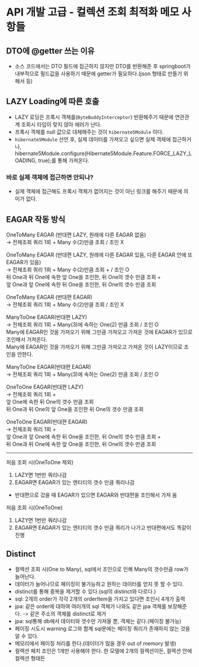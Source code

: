 # API 개발 고급 - 컬렉션 조회 최적화 메모 사항들

## DTO에 @getter 쓰는 이유
- 소스 코드에서는 DTO 필드에 접근하지 않지만 DTO를 반환해준 후 springboot가 내부적으로 필드값을 사용하기 때문에 getter가 필요하다.(json 형태로 만들기 위해서 등)

## LAZY Loading에 따른 호출
- LAZY 로딩은 프록시 객체를(`ByteBuddyInterceptor`) 반환해주기 때문에 연관관계 조회시 타입이 맞지 않아 에러가 난다.
- 프록시 객체를 null 값으로 대체해주는 것이 `hibernate5Module` 이다.
- `hibernate5Module` 선언 후, 실제 데이터를 가져오고 싶으면 실제 객체에 접근하거나, hibernate5Module.configure(Hibernate5Module.Feature.FORCE_LAZY_LOADING, true);를 통해 가져온다.
### 바로 실제 객체에 접근하면 안되나?
- 실제 객체에 접근해도 프록시 객체가 없어지는 것이 아닌 링크를 해주기 때문에 의미가 없다.

## EAGAR 작동 방식
OneToMany EAGAR (반대편 LAZY, 원래에 다른 EAGAR 없음)  
-> 전체조회 쿼리 1회 + Many 수(2)만큼 조회 / 조인 X

OneToMany EAGAR (반대편 LAZY, 원래에 다른 EAGAR 있음, 다른 EAGAR 안에 또 EAGAR가 있음)  
-> 전체조회 쿼리 1회 + Many 수(2)만큼 조회 + / 조인 O  
뒤 One과 뒤 One에 속한 앞 One을 조인한, 뒤 One의 갯수 만큼 조회 +  
앞 One과 앞 One에 속한 뒤 One을 조인한, 뒤 One의 갯수 만큼 조회


OneToMany EAGAR (반대편 EAGAR)  
-> 전체조회 쿼리 1회 + Many 수(2)만큼 조회 / 조인 X

ManyToOne EAGAR(반대편 LAZY)  
-> 전체조회 쿼리 1회 + Many(3)에 속하는 One(2) 만큼 조회 / 조인 O  
Many에 EAGAR인 것을 가져오기 위해 그만큼 가져오고 가져온 것에 EAGAR가 있므로 조인해서 가져온다.  
Many에 EAGAR인 것을 가져오기 위해 그만큼 가져오고 가져온 것이 LAZY이므로 조인을 안한다.  

ManyToOne EAGAR(반대편 EAGAR)  
-> 전체조회 쿼리 1회 + Many(3)에 속하는 One(2) 만큼 조회  / 조인 O  

OneToOne EAGAR(반대편 LAZY)  
-> 전체조회 쿼리 1회 +  
앞 One에 속한 뒤 One의 갯수 만큼 조회  
뒤 One과 뒤 One의 앞 One을 조인한 뒤 One의 갯수 만큼 조회  

OneToOne EAGAR(반대편 EAGAR)  
-> 전체조회 쿼리 1회 +  
앞 One과 앞 One에 속한 뒤 One을 조인한, 뒤 One의 갯수 만큼 조회 +  
뒤 One과 뒤 One에 속한 앞 One을 조인한, 뒤 One의 갯수 만큼 조회

------------------------------------------------
처음 조회 시(OneToOne 제외)
1. LAZY면 1번만 쿼리나감
2. EAGAR면 EAGAR가 있는 엔티티의 갯수 만큼 쿼리나감
+ 반대편으로 갔을 때 EAGAR가 있으면 EAGAR와 반대편을 조인해서 가져 옴

처음 조회 시(OneToOne)
1. LAZY면 1번만 쿼리나감
2. EAGAR면 EAGAR가 있는 엔티티의 갯수 만큼 쿼리가 나가고 반대편에서도 똑같이 진행


## Distinct
- 컬렉션 조회 시(One to Many), sql에서 조인으로 인해 Many의 갯수만큼 row가 늘어난다.
- 데이터가 늘어나므로 페이징이 불가능하고 원하는 데이터를 얻지 못 할 수 있다.
- distinct를 통해 중복을 제거할 수 있다.(sql의 distinct와 다르다.)
- sql: 2개의 order가 각각 2개의 orderItem을 가지고 있다면 조인시 4개가 출력
- jpa: 같은 order에 대하여 여러개의 sql 객체가 나와도 같은 jpa 객체를 보장해준다. -> 같은 주소의 객체를 distinct로 제거
- jpa: sql통해 db에서 데이터와 갯수만 가져올 뿐, 객체는 같다.(페이징 불가능)
- 페이징 시도시 warning 로그와 함께 sql문에는 페이징 쿼리가 존재하지 않는 것을 알 수 있다.
- 메모리에서 페이징 처리를 한다.(데이터가 많을 경우 out of memory 발생)
- 컬렉션 페치 조인은 1개만 사용해야 한다. 한 모델에 2개의 컬렉션이든, 컬렉션 안에 컬렉션 형태든